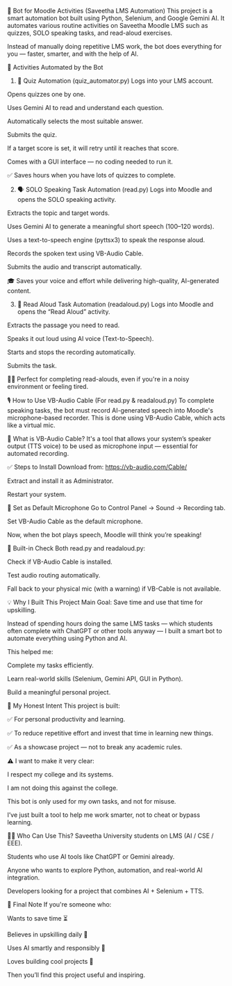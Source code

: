 
🤖 Bot for Moodle Activities (Saveetha LMS Automation)
This project is a smart automation bot built using Python, Selenium, and Google Gemini AI. It automates various routine activities on Saveetha Moodle LMS  such as quizzes, SOLO speaking tasks, and read-aloud exercises.

Instead of manually doing repetitive LMS work, the bot does everything for you — faster, smarter, and with the help of AI.

🧩 Activities Automated by the Bot
1. 🎯 Quiz Automation (quiz_automator.py)
Logs into your LMS account.

Opens quizzes one by one.

Uses Gemini AI to read and understand each question.

Automatically selects the most suitable answer.

Submits the quiz.

If a target score is set, it will retry until it reaches that score.

Comes with a GUI interface — no coding needed to run it.

✅ Saves hours when you have lots of quizzes to complete.

2. 🗣️ SOLO Speaking Task Automation (read.py)
Logs into Moodle and opens the SOLO speaking activity.

Extracts the topic and target words.

Uses Gemini AI to generate a meaningful short speech (100–120 words).

Uses a text-to-speech engine (pyttsx3) to speak the response aloud.

Records the spoken text using VB-Audio Cable.

Submits the audio and transcript automatically.

🎓 Saves your voice and effort while delivering high-quality, AI-generated content.

3. 📖 Read Aloud Task Automation (readaloud.py)
Logs into Moodle and opens the “Read Aloud” activity.

Extracts the passage you need to read.

Speaks it out loud using AI voice (Text-to-Speech).

Starts and stops the recording automatically.

Submits the task.

🧑‍🎓 Perfect for completing read-alouds, even if you're in a noisy environment or feeling tired.

🎙️ How to Use VB-Audio Cable (For read.py & readaloud.py)
To complete speaking tasks, the bot must record AI-generated speech into Moodle's microphone-based recorder. This is done using VB-Audio Cable, which acts like a virtual mic.

🔧 What is VB-Audio Cable?
It's a tool that allows your system’s speaker output (TTS voice) to be used as microphone input — essential for automated recording.

✅ Steps to Install
Download from: https://vb-audio.com/Cable/

Extract and install it as Administrator.

Restart your system.

🎤 Set as Default Microphone
Go to Control Panel → Sound → Recording tab.

Set VB-Audio Cable as the default microphone.

Now, when the bot plays speech, Moodle will think you’re speaking!

🧪 Built-in Check
Both read.py and readaloud.py:

Check if VB-Audio Cable is installed.

Test audio routing automatically.

Fall back to your physical mic (with a warning) if VB-Cable is not available.

💡 Why I Built This Project
Main Goal: Save time and use that time for upskilling.

Instead of spending hours doing the same LMS tasks — which students often complete with ChatGPT or other tools anyway — I built a smart bot to automate everything using Python and AI.

This helped me:

Complete my tasks efficiently.

Learn real-world skills (Selenium, Gemini API, GUI in Python).

Build a meaningful personal project.

🙏 My Honest Intent
This project is built:

✅ For personal productivity and learning.

✅ To reduce repetitive effort and invest that time in learning new things.

✅ As a showcase project — not to break any academic rules.

⚠️ I want to make it very clear:

I respect my college and its systems.

I am not doing this against the college.

This bot is only used for my own tasks, and not for misuse.

I’ve just built a tool to help me work smarter, not to cheat or bypass learning.

👨‍💻 Who Can Use This?
Saveetha University students on LMS (AI / CSE / EEE).

Students who use AI tools like ChatGPT or Gemini already.

Anyone who wants to explore Python, automation, and real-world AI integration.

Developers looking for a project that combines AI + Selenium + TTS.

🏁 Final Note
If you're someone who:

Wants to save time ⏳

Believes in upskilling daily 💪

Uses AI smartly and responsibly 🧠

Loves building cool projects 🚀

Then you’ll find this project useful and inspiring.
